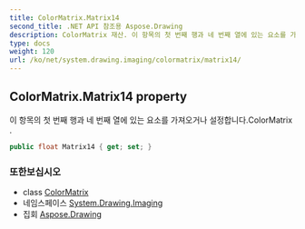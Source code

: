 ```yaml
---
title: ColorMatrix.Matrix14
second_title: .NET API 참조용 Aspose.Drawing
description: ColorMatrix 재산. 이 항목의 첫 번째 행과 네 번째 열에 있는 요소를 가져오거나 설정합니다.ColorMatrix .
type: docs
weight: 120
url: /ko/net/system.drawing.imaging/colormatrix/matrix14/
---
```

## ColorMatrix.Matrix14 property

이 항목의 첫 번째 행과 네 번째 열에 있는 요소를 가져오거나 설정합니다.ColorMatrix .

```csharp
public float Matrix14 { get; set; }
```

### 또한보십시오

* class [ColorMatrix](../)
* 네임스페이스 [System.Drawing.Imaging](../../colormatrix/)
* 집회 [Aspose.Drawing](../../../)


